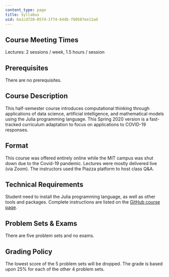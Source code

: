 ```yaml
---
content_type: page
title: Syllabus
uid: 6a1cd720-057d-1f74-64db-f00587ee11ad
---
```


Course Meeting Times
--------------------

Lectures: 2 sessions / week, 1.5 hours / session

Prerequisites
-------------

There are no prerequisites.

Course Description
------------------

This half-semester course introduces computational thinking through applications of data science, artificial intelligence, and mathematical models using the Julia programming language. This Spring 2020 version is a fast-tracked curriculum adaptation to focus on applications to COVID-19 responses.

Format
------

This course was offered entirely online while the MIT campus was shut down due to the Covid-19 pandemic. Lectures were mostly delivered live (via Zoom). The instructors used the Piazza platform to host class Q&A.

Technical Requirements
----------------------

Student need to install the Julia programming language, as well as other tools and packages. Complete instructions are listed on the [GitHub course page](https://github.com/mitmath/6S083).

Problem Sets & Exams
--------------------

There are five problem sets and no exams.

Grading Policy
--------------

The lowest score of the 5 problem sets will be dropped. The grade is based upon 25% for each of the other 4 problem sets.